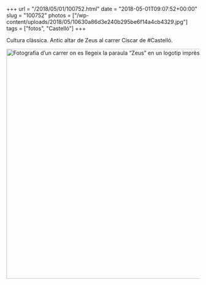 +++
url = "/2018/05/01/100752.html"
date = "2018-05-01T09:07:52+00:00"
slug = "100752"
photos = ["/wp-content/uploads/2018/05/10630a86d3e240b295be6f14a4cb4329.jpg"]
tags = ["fotos", "Castelló"]
+++

Cultura clàssica. Antic altar de Zeus al carrer Ciscar de #Castelló.

<img src="/wp-content/uploads/2018/05/10630a86d3e240b295be6f14a4cb4329.jpg" width="600" height="600" alt="Fotografia d’un carrer on es llegeix la paraula “Zeus” en un logotip imprès en una paret.">
